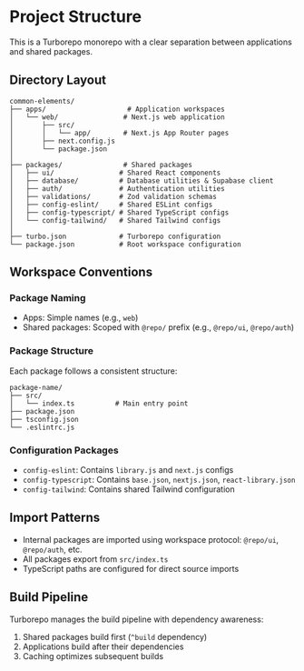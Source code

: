 # Project Structure

This is a Turborepo monorepo with a clear separation between applications and shared packages.

## Directory Layout

```
common-elements/
├── apps/                    # Application workspaces
│   └── web/                # Next.js web application
│       ├── src/
│       │   └── app/        # Next.js App Router pages
│       ├── next.config.js
│       └── package.json
│
├── packages/               # Shared packages
│   ├── ui/                # Shared React components
│   ├── database/          # Database utilities & Supabase client
│   ├── auth/              # Authentication utilities
│   ├── validations/       # Zod validation schemas
│   ├── config-eslint/     # Shared ESLint configs
│   ├── config-typescript/ # Shared TypeScript configs
│   └── config-tailwind/   # Shared Tailwind configs
│
├── turbo.json             # Turborepo configuration
└── package.json           # Root workspace configuration
```

## Workspace Conventions

### Package Naming
- Apps: Simple names (e.g., `web`)
- Shared packages: Scoped with `@repo/` prefix (e.g., `@repo/ui`, `@repo/auth`)

### Package Structure
Each package follows a consistent structure:
```
package-name/
├── src/
│   └── index.ts          # Main entry point
├── package.json
├── tsconfig.json
└── .eslintrc.js
```

### Configuration Packages
- `config-eslint`: Contains `library.js` and `next.js` configs
- `config-typescript`: Contains `base.json`, `nextjs.json`, `react-library.json`
- `config-tailwind`: Contains shared Tailwind configuration

## Import Patterns
- Internal packages are imported using workspace protocol: `@repo/ui`, `@repo/auth`, etc.
- All packages export from `src/index.ts`
- TypeScript paths are configured for direct source imports

## Build Pipeline
Turborepo manages the build pipeline with dependency awareness:
1. Shared packages build first (`^build` dependency)
2. Applications build after their dependencies
3. Caching optimizes subsequent builds
